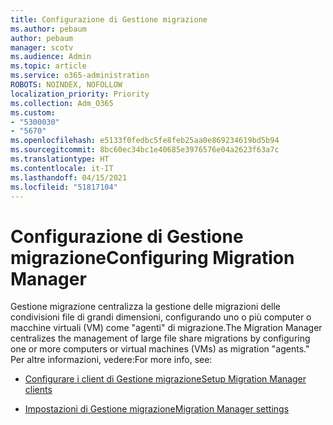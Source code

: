 ```yaml
---
title: Configurazione di Gestione migrazione
ms.author: pebaum
author: pebaum
manager: scotv
ms.audience: Admin
ms.topic: article
ms.service: o365-administration
ROBOTS: NOINDEX, NOFOLLOW
localization_priority: Priority
ms.collection: Adm_O365
ms.custom:
- "5300030"
- "5670"
ms.openlocfilehash: e5133f0fedbc5fe8feb25aa0e869234619bd5b94
ms.sourcegitcommit: 8bc60ec34bc1e40685e3976576e04a2623f63a7c
ms.translationtype: HT
ms.contentlocale: it-IT
ms.lasthandoff: 04/15/2021
ms.locfileid: "51817104"
---
```

# <a name="configuring-migration-manager"></a><span data-ttu-id="c641e-102">Configurazione di Gestione migrazione</span><span class="sxs-lookup"><span data-stu-id="c641e-102">Configuring Migration Manager</span></span>

<span data-ttu-id="c641e-103">Gestione migrazione centralizza la gestione delle migrazioni delle condivisioni file di grandi dimensioni, configurando uno o più computer o macchine virtuali (VM) come "agenti" di migrazione.</span><span class="sxs-lookup"><span data-stu-id="c641e-103">The Migration Manager centralizes the management of large file share migrations by configuring one or more computers or virtual machines (VMs) as migration "agents."</span></span> <span data-ttu-id="c641e-104">Per altre informazioni, vedere:</span><span class="sxs-lookup"><span data-stu-id="c641e-104">For more info, see:</span></span>

- [<span data-ttu-id="c641e-105">Configurare i client di Gestione migrazione</span><span class="sxs-lookup"><span data-stu-id="c641e-105">Setup Migration Manager clients</span></span>](https://docs.microsoft.com/sharepointmigration/mm-setup-clients)

- [<span data-ttu-id="c641e-106">Impostazioni di Gestione migrazione</span><span class="sxs-lookup"><span data-stu-id="c641e-106">Migration Manager settings</span></span>](https://docs.microsoft.com/sharepointmigration/mm-settings)

